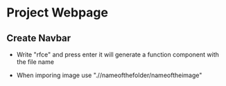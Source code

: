 # Project Webpage
## Create Navbar
- Write "rfce" and press enter it will generate a function component with the file name

- When imporing image use ".//nameofthefolder/nameoftheimage"

